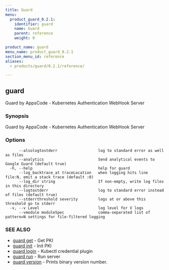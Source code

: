 ```yaml
---
title: Guard
menu:
  product_guard_0.2.1:
    identifier: guard
    name: Guard
    parent: reference
    weight: 0

product_name: guard
menu_name: product_guard_0.2.1
section_menu_id: reference
aliases:
  - products/guard/0.2.1/reference/

---
```

## guard

Guard by AppsCode - Kubernetes Authentication WebHook Server

### Synopsis

Guard by AppsCode - Kubernetes Authentication WebHook Server

### Options

```
      --alsologtostderr                  log to standard error as well as files
      --analytics                        Send analytical events to Google Guard (default true)
  -h, --help                             help for guard
      --log_backtrace_at traceLocation   when logging hits line file:N, emit a stack trace (default :0)
      --log_dir string                   If non-empty, write log files in this directory
      --logtostderr                      log to standard error instead of files (default true)
      --stderrthreshold severity         logs at or above this threshold go to stderr
  -v, --v Level                          log level for V logs
      --vmodule moduleSpec               comma-separated list of pattern=N settings for file-filtered logging
```

### SEE ALSO

* [guard get](/docs/reference/guard_get.md)	 - Get PKI
* [guard init](/docs/reference/guard_init.md)	 - Init PKI
* [guard login](/docs/reference/guard_login.md)	 - Kubectl credential plugin
* [guard run](/docs/reference/guard_run.md)	 - Run server
* [guard version](/docs/reference/guard_version.md)	 - Prints binary version number.

